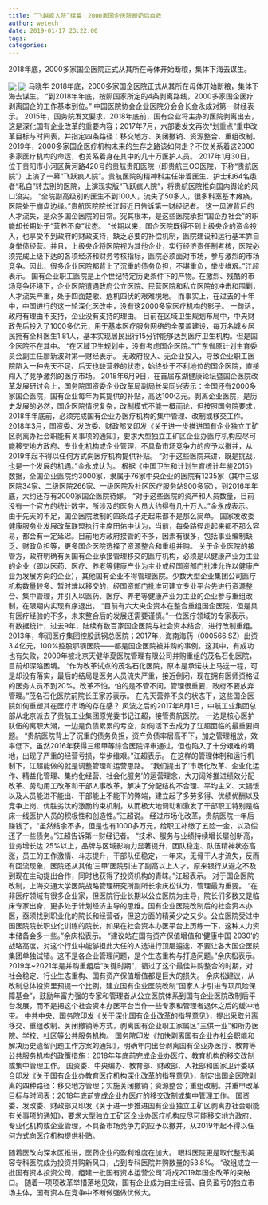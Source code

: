 ```yaml
---
title: “飞越疯人院”续篇：2000家国企医院断奶后自救
author: wetech
date: 2019-01-17 23:22:00
tags: 
categories: 
---
```

2018年底，2000多家国企医院正式从其所在母体开始断粮，集体下海去谋生。
<!-- more -->
<img align="center" border="0" src="https://imgcdn.yicai.com/uppics/images/2019/01/3736ec1f84e91ccc6411469b3a46b98f.jpg" />
<img align="center" border="0" src="https://imgcdn.yicai.com/uppics/images/2019/01/fb30c8407ad87fc49bdc8d69aed84872.jpg" />
马晓华
2018年底，2000多家国企医院正式从其所在母体开始断粮，集体下海去谋生。
“到2018年年底，按照国家所定的4条剥离路线，2000多家国企医疗剥离国企的工作基本到位。” 中国医院协会企业医院分会会长金永成对第一财经表示。
2015年，国务院发文要求，2018年底前，国有企业将主办的医院剥离出去，这是深化国有企业改革的重要内容；2017年7月，六部委发文再次“划重点”重申改革目标与时间表，并指定四条路径：移交地方、关闭撤销、资源整合、重组改制。
2019年，2000多家国企医疗机构未来的生存之路该如何走？不仅关系着这2000多家医疗机构的命运，也关系着身在其中的几十万医护人员。
2017年1月30日，位于贵阳市小河区黄河路420号的贵航贵阳医院（即贵航三OO医院，下称“贵航医院”）上演了一幕“飞跃疯人院”。贵航医院的精神科主任带着医生、护士和64名患者“私自”转去别的医院，上演现实版“飞跃疯人院”，将贵航医院推向国内舆论的风口浪尖。
“全院副高级别的医生不到100人，流失了50多人，很多科室基本瘫痪，医院处于崩盘边缘。”贵航医院院长江超近日告诉第一财经记者。
这一风波背后的人才流失，是众多国企医院的日常。究其根本，是这些医院承担“国企办社会”的职能却长期处于“营养不良”状态。
“长期以来，国企医院既得不到上级央企的资金投入，也享受不到政府的财政支持，缺乏必要的补偿机制，医院建设和运行基本靠自身举债经营。并且，上级央企将医院视为其他企业，实行经济责任制考核，医院必须完成上级下达的各项经济和财务考核指标，医院必须面对市场，参与激烈的市场竞争。因此，很多企业医院都背上了沉重的债务负担，不堪重负，举步维艰。”江超表示。
国有企业职工医院是上个世纪特定历史条件下的产物。在激烈、残酷的市场竞争环境下，企业医院遭遇政府公立医院、民营医院和私立医院的冲击和围剿，人才流失严重，处于四面楚歌、危机四伏的艰难境地。
而事实上，在过去的十年中，中国进行的这一轮深化医改中，没有这2000多家医疗机构的影子。
一句话，政府有理由不支持，企业没有支持的理由。
目前在区域卫生规划布局中，中央财政先后投入了1000多亿元，用于基本医疗服务网络的全覆盖建设，每万名城乡居民拥有全科医生1.81人，基本实现居民出行15分钟能够达到医疗卫生机构。但是国企医院不在其中。
“在区域卫生规划中，没有考虑国企医院。”广东省原计划生育委员会副主任廖新波对第一财经表示。
无政府投入、无企业投入，导致企业职工医院陷入一种先天不足、后天也缺营养的状态，始终处于不利地位的国企医院，直接闯入了竞争激烈的医疗市场。
2018年6月9日，在首届东湖健康论坛暨国企医院改革发展研讨会上，国务院国资委企业改革局副局长吴同兴表示：全国还有2000多家国企医院，国有企业每年为其提供的补贴，高达100亿元。剥离企业医院，是历史发展的必然，国企医院情况复杂，改制模式不能一概而论，但按照国务院要求，2018年年底前，必须完成国有企业办医疗机构的集中管理、改制或移交工作。
2018年3月，国资委、发改委、财政部又印发《关于进一步推进国有企业独立工矿区剥离办社会职能有关事项的通知》，要求大型独立工矿区企业办医疗机构应尽可能移交地方政府、专业化机构或企业管理，不具备市场竞争力的应予以撤并，从2019年起不得以任何方式向医疗机构提供补贴。
“对于这些医院来讲，既是挑战，也是一个发展的机遇。”金永成认为。
根据《中国卫生和计划生育统计年鉴2015》数据，全国企业医院约3000家，隶属于76家中央企业的医院有1235家（其中三级医院34家、二级医院266家、一级医院及社区医疗服务站900多家），到2016年年底，大约还存有2000家国企医院待嫁。
“对于这些医院的资产和人员数量，目前没有一个官方的统计数字，所涉及的医务人员大约得有几十万人。”金永成表示。
由于先天的不足，国企医院改制的四条路子走起来都不是那么简单。
国家发改委健康服务业发展改革联盟执行主席田佑中认为，当前，每条路径走起来都不那么容易，都会有一定延迟。目前地方政府接管的不多，因素有很多，包括事业编制缺乏、财政负担等，更多国企医院选择了资源整合和重组并购。
关于企业医院的接管方，政府明确有关国有企业承接管理移交的医疗机构，必须是以健康产业为主业的企业（即以医药、医疗、养老等健康产业为主业或经国资部门批准允许以健康产业为发展方向的企业），其他国有企业不得管理医院。少数大型企业集团公司医疗机构数量较多、暂时难以移交的，经国资部门批准可建立专业平台先进行资源整合、集中管理，并引入以医药、医疗、养老等健康产业为主业的企业参与重组改制，在限期内实现有序退出。
“目前有六大央企资本在整合重组国企医院，但是具有医疗经验的不多，未来整合后的发展还需要谨慎。”一位医疗领域的专家表示。
有数据统计，过去9年，陆续有数百家国企医院与社会资本结合，进行改制重组。2013年，华润医疗集团控股武钢总医院；2017年，海南海药（000566.SZ）出资3.4亿元，100%控股鄂钢医院——都是国企医院被并购的事例。这其中，有成功也有失败，2009年被北京天健华夏医院管理有限公司并购重组的茂名石化医院，目前却深陷困境。
“作为改革试点的茂名石化医院，原本是承诺扶上马送一程，可是却没有落实，最后的结局是医务人员流失严重，接近倒闭，现在拥有医师资格证的医务人员不到20%。改革不怕，怕的是不管不问，管理很重要，政府不要放弃管理。”茂名石化医院前院长王家苏表示。
在先天营养不良的状态下，这些国企医院如何重塑其在医疗市场的存在感？
风波之后的2017年8月1日，中航工业集团总部从北京派去了贵航工业集团原党委书记江超，接管贵航医院。
一边是核心医护队伍的离职大潮，一边是负债累累的亏空，如何活下去成为了江超面临的最重要问题。
“贵航医院背上了沉重的债务负担，资产负债率居高不下，加之管理粗放，效率低下。虽然2016年获得三级甲等综合医院评审通过，但也陷入了十分艰难的境地，出现了严重的经营亏损，举步维艰。”江超表示。
在这样的管理体制和运行机制下，江超能做的就是调整管理和运营思路。
“我们提出了‘市场化改革、企业化运作、精益化管理、集约化经营、社会化服务’的运营理念，大刀阔斧推进绩效分配改革、劳动用工改革和干部人事改革，解决了分配结构不合理、平均主义、大锅饭以及人员能进不能出、干部能上不能下的弊端，建立起了多劳多得、优绩优酬以及竞争上岗、优胜劣汰的激励约束机制，从而极大地调动和激发了干部职工特别是临床一线医护人员的积极性和创造性。”江超说。
经过市场化改革，贵航医院一年后赚钱了。“虽然结余不多，但是也有1000多万元，给职工补缴了五险一金，以及偿还了一些债务。”江超告诉第一财经记者。
“技术、服务与业绩持续增长屡创新高，业务增长达 25%以上，品牌与区域影响力显著提升，团队稳定、队伍精神状态高涨，员工的工作激情、斗志提升，干部队伍稳定，一年来，无骨干人才流失，反而有回流现象，医院还从其他‘三甲’医院引进了副高以上人才。原来银行从避之不及到现在主动提出合作，同时也获得了投资机构的青睐。”江超表示。
对于国企医院改制，上海交通大学医院战略管理研究所副所长余庆松认为，管理最为重要。
“在非医疗领域有很多企业家，但医院行业长期以公立医院为主导，院长们多数又是临床专家出身，更多处于计划经济主导的思维。国有企业医院改制后的社会资本办医，亟须找到职业化的院长和经营者，但这方面的精英少之又少。公立医院受过中国医院院长职业化训练的院长，如果在社会资本办医平台上历练一下，这种人力资本储备会多一些。”余庆松表示。
“建议站在国有资产保值增值和‘健康中国 2030’的战略高度，对这个行业中能够担此大任的人选进行顶层遴选，不要让各大国企医院集团单独试错。这不是各企业管理问题，是个生态重构与打造问题。”余庆松表示。
2019年~2021年是并购重组后“关键时期”，错过了这个最佳并购整合的时期，对社会稳定、行业生态重构、国有资产保值增值都是巨大的损失。
余庆松建议，从改制总体投资里预提一个比例，建立国有企业医院改制“国家人才引进专项风险保障基金”，鼓励年富力强的专家和管理者从公立医院体系到国有企业医院改制后平台发展，而不是把这个社会资本办医平台当作一些专家和管理者退休之后的缓冲地带。
 中共中央、国务院印发《关于深化国有企业改革的指导意见》，提出采取分离移交、重组改制、关闭撤销等方式，剥离国有企业职工家属区“三供一业”和所办医院、学校、社区等公共服务机构。
 国务院印发《加快剥离国有企业办社会职能和解决历史遗留问题工作方案的通知》，明确年内出台剥离国有企业办医疗、教育等公共服务机构的政策措施；2018年年底前完成企业办医疗、教育机构的移交改制或集中管理工作。
 国资委、中央编办、教育部、财政部、人社部和国家卫计委联合印发《关于国有企业办教育医疗机构深化改革的指导意见》，制定出国企医院剥离的四种路径：移交地方管理；实施关闭撤销；资源整合；重组改制。并重申改革目标与时间表：2018年底前完成企业办医疗的移交改制或集中管理工作。
 国资委、发改委、财政部又印发《关于进一步推进国有企业独立工矿区剥离办社会职能有关事项的通知》，要求大型独立工矿区企业办医疗机构应尽可能移交地方政府、专业化机构或企业管理，不具备市场竞争力的应予以撤并，从2019年起不得以任何方式向医疗机构提供补贴。
 
 
随着医改向深水区推进，医药企业的盈利难度在加大。
眼科医院更是取代整形美容专科医院成为投资并购新风口，占到专科医院并购数量的53.8%。
“改组成立一批国有资本投资公司，组建一批国有资本运营公司”将成2019年国企改革的突破口。
随着一项项改革举措落地见效，国有企业成为自主经营、自负盈亏的独立市场主体，国有资本在竞争中不断做强做优做大。
